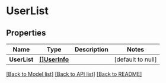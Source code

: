 # UserList

## Properties
Name | Type | Description | Notes
------------ | ------------- | ------------- | -------------
**UserList** | [**[]UserInfo**](UserInfo.md) |  | [default to null]

[[Back to Model list]](../README.md#documentation-for-models) [[Back to API list]](../README.md#documentation-for-api-endpoints) [[Back to README]](../README.md)


